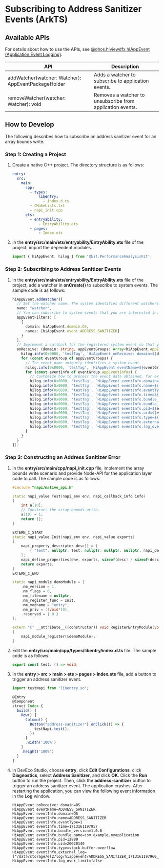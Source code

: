 # Subscribing to Address Sanitizer Events (ArkTS)
<!--Kit: Performance Analysis Kit-->
<!--Subsystem: HiviewDFX-->
<!--Owner: @mlkgeek-->
<!--Designer: @StevenLai1994-->
<!--Tester: @gcw_KuLfPSbe-->
<!--Adviser: @foryourself-->

## Available APIs

For details about how to use the APIs, see [@ohos.hiviewdfx.hiAppEvent (Application Event Logging)](../reference/apis-performance-analysis-kit/js-apis-hiviewdfx-hiappevent.md).

| API| **Description**|
| -------- | -------- |
| addWatcher(watcher: Watcher): AppEventPackageHolder | Adds a watcher to subscribe to application events.|
| removeWatcher(watcher: Watcher): void | Removes a watcher to unsubscribe from application events.|

## **How to Develop**

The following describes how to subscribe an address sanitizer event for an array bounds write.

### Step 1: Creating a Project

1. Create a native C++ project. The directory structure is as follows:

   ```yml
   entry:
     src:
       main:
         cpp:
           - types:
               libentry:
                 - index.d.ts
           - CMakeLists.txt
           - napi_init.cpp
         ets:
           - entryability:
               - EntryAbility.ets
           - pages:
               - Index.ets
   ```

2. In the **entry/src/main/ets/entryability/EntryAbility.ets** file of the project, import the dependent modules.

   ```ts
   import { hiAppEvent, hilog } from '@kit.PerformanceAnalysisKit';
   ```

### Step 2: Subscribing to Address Sanitizer Events

1. In the **entry/src/main/ets/entryability/EntryAbility.ets** file of the project, add a watcher in **onCreate()** to subscribe to system events. The sample code is as follows: 

   ```ts
   hiAppEvent.addWatcher({
     // Set the watcher name. The system identifies different watchers based on their names.
     name: "watcher",
     // You can subscribe to system events that you are interested in. For example, the address sanitizer event.
     appEventFilters: [
       {
         domain: hiAppEvent.domain.OS,
         names: [hiAppEvent.event.ADDRESS_SANITIZER]
       }
     ],
     // Implement a callback for the registered system event so that you can apply custom processing to the event data obtained.
     onReceive: (domain: string, appEventGroups: Array<hiAppEvent.AppEventGroup>) => {
       hilog.info(0x0000, 'testTag', `HiAppEvent onReceive: domain=${domain}`);
       for (const eventGroup of appEventGroups) {
         // The event name uniquely identifies a system event.
         hilog.info(0x0000, 'testTag', `HiAppEvent eventName=${eventGroup.name}`);
         for (const eventInfo of eventGroup.appEventInfos) {
           // Customize how to process the event data obtained, for example, print the event data in the log.
           hilog.info(0x0000, 'testTag', `HiAppEvent eventInfo.domain=${eventInfo.domain}`);
           hilog.info(0x0000, 'testTag', `HiAppEvent eventInfo.name=${eventInfo.name}`);
           hilog.info(0x0000, 'testTag', `HiAppEvent eventInfo.eventType=${eventInfo.eventType}`);
           hilog.info(0x0000, 'testTag', `HiAppEvent eventInfo.time=${eventInfo.params['time']}`);
           hilog.info(0x0000, 'testTag', `HiAppEvent eventInfo.bundle_version=${eventInfo.params['bundle_version']}`);
           hilog.info(0x0000, 'testTag', `HiAppEvent eventInfo.bundle_name=${eventInfo.params['bundle_name']}`);
           hilog.info(0x0000, 'testTag', `HiAppEvent eventInfo.pid=${eventInfo.params['pid']}`);
           hilog.info(0x0000, 'testTag', `HiAppEvent eventInfo.uid=${eventInfo.params['uid']}`);
           hilog.info(0x0000, 'testTag', `HiAppEvent eventInfo.type=${eventInfo.params['type']}`);
           hilog.info(0x0000, 'testTag', `HiAppEvent eventInfo.external_log=${JSON.stringify(eventInfo.params['external_log'])}`);
           hilog.info(0x0000, 'testTag', `HiAppEvent eventInfo.log_over_limit=${eventInfo.params['log_over_limit']}`);
         }
       }
     }
   });
   ```

### Step 3: Constructing an Address Sanitizer Error

1. In the **entry/src/main/cpp/napi_init.cpp** file, implement the array bounds write scenario and provide Node-API for the application layer code to call. The sample code is as follows:

   ```c++
   #include "napi/native_api.h"
   
   static napi_value Test(napi_env env, napi_callback_info info)
   {
       int a[10];
       // Construct the array bounds write.
       a[10] = 1;
       return {};
   }
   
   EXTERN_C_START
   static napi_value Init(napi_env env, napi_value exports)
   {
       napi_property_descriptor desc[] = {
           { "test", nullptr, Test, nullptr, nullptr, nullptr, napi_default, nullptr }
       };
       napi_define_properties(env, exports, sizeof(desc) / sizeof(desc[0]), desc);
       return exports;
   }
   EXTERN_C_END
   
   static napi_module demoModule = {
       .nm_version = 1,
       .nm_flags = 0,
       .nm_filename = nullptr,
       .nm_register_func = Init,
       .nm_modname = "entry",
       .nm_priv = ((void*)0),
       .reserved = { 0 }
   };
   
   extern "C" __attribute__((constructor)) void RegisterEntryModule(void)
   {
       napi_module_register(&demoModule);
   }
   ```

2. Edit the **entry/src/main/cpp/types/libentry/index.d.ts** file. The sample code is as follows:

   ```ts
   export const test: () => void;
   ```

3. In the **entry > src > main > ets > pages > Index.ets** file, add a button to trigger an address sanitizer event.

   ```ts
   import testNapi from 'libentry.so';
   
   @Entry
   @Component
   struct Index {
     build() {
       Row() {
         Column() {
           Button("address-sanitizer").onClick(() => {
             testNapi.test();
           })
         }
         .width('100%')
       }
       .height('100%')
     }
   }
   ```

4. In DevEco Studio, choose **entry**, click **Edit Configurations**, click **Diagnostics**, select **Address Sanitizer**, and click **OK**. Click the **Run** button to run the project. Then, click the **address-sanitizer** button to trigger an address sanitizer event. The application crashes. After restarting the application, you can view the following event information in the **Log** window.

   ```text
   HiAppEvent onReceive: domain=OS
   HiAppEvent eventName=ADDRESS_SANITIZER
   HiAppEvent eventInfo.domain=OS
   HiAppEvent eventInfo.name=ADDRESS_SANITIZER
   HiAppEvent eventInfo.eventType=1
   HiAppEvent eventInfo.time=1713161197957
   HiAppEvent eventInfo.bundle_version=1.0.0
   HiAppEvent eventInfo.bundle_name=com.example.myapplication
   HiAppEvent eventInfo.pid=12889
   HiAppEvent eventInfo.uid=20020140
   HiAppEvent eventInfo.type=stack-buffer-overflow
   HiAppEvent eventInfo.external_log=["/data/storage/el2/log/hiappevent/ADDRESS_SANITIZER_1713161197960_12889.log"]
   HiAppEvent eventInfo.log_over_limit=false
   ```
